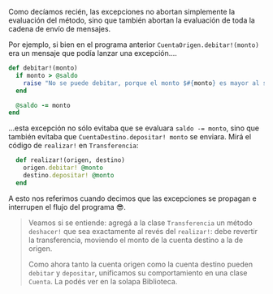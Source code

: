 Como decíamos recién, las excepciones no abortan simplemente la evaluación del método, sino que también abortan la evaluación de toda la cadena de envío de mensajes.  

Por ejemplo, si bien en el programa anterior `CuentaOrigen.debitar!(monto)` era un mensaje que podía lanzar una excepción....

```ruby
def debitar!(monto)
  if monto > @saldo
    raise "No se puede debitar, porque el monto $#{monto} es mayor al saldo $#{@saldo}"
  end

  @saldo -= monto
end
```

...esta excepción no sólo evitaba que se evaluara `saldo -= monto`, sino que también evitaba que `CuentaDestino.depositar! monto` se enviara. Mirá el código de `realizar!` en `Transferencia`:

```ruby
  def realizar!(origen, destino)
    origen.debitar! @monto
    destino.depositar! @monto
  end
```

A esto nos referimos cuando decimos que las excepciones se propagan e interrupen el flujo del programa :sunglasses:.

> Veamos si se entiende: agregá a la clase `Transferencia` un método `deshacer!` que sea exactamente al revés del `realizar!`: debe revertir la transferencia, moviendo el monto de la cuenta destino a la de origen.
>
> Como ahora tanto la cuenta origen como la cuenta destino pueden `debitar` y `depositar`, unificamos su comportamiento en una clase `Cuenta`. La podés ver en la solapa Biblioteca.
